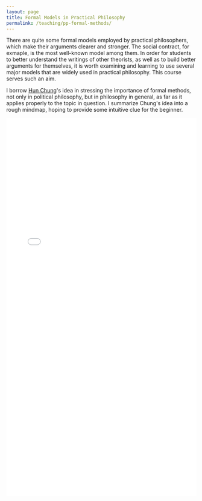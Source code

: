 ```yaml
---
layout: page
title: Formal Models in Practical Philosophy 
permalink: /teaching/pp-formal-methods/
---
```


There are quite some formal models employed by practical philosophers, which make their arguments clearer and stronger. The social contract, for exmaple, is the most well-known model among them. In order for students to better understand the writings of other theorists, as well as to build better arguments for themselves, it is worth examining and learning to use several major models that are widely used in practical philosophy. This course serves such an aim.

I borrow [Hun Chung](https://sites.google.com/site/hunchung1980/home)'s idea in stressing the importance of formal methods, not only in political philosophy, but in philosophy in general, as far as it applies properly to the topic in question. I summarize Chung's idea into a rough mindmap, hoping to provide some intuitive clue for the beginner.

<iframe src="/docs/formalized-pp.pdf" class="gde-frame" style="height: 1000px; width: 100%; border: none;" scrolling="yes"></iframe>
